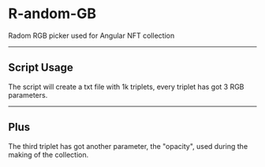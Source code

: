 # R-andom-GB
Radom RGB picker used for Angular NFT collection

_______________________________________________________________

## Script Usage
The script will create a txt file with 1k triplets, every triplet has got 3 RGB parameters. 

_______________________________________________________________

## Plus
The third triplet has got another parameter, the "opacity", used during the making of the collection.
